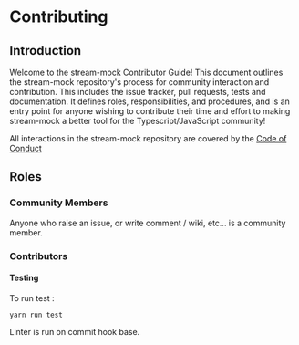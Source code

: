 # Contributing


## Introduction

Welcome to the stream-mock Contributor Guide! This document outlines the stream-mock repository's process for community interaction and contribution. This includes the issue tracker, pull requests, tests and documentation. It defines roles, responsibilities, and procedures, and is an entry point for anyone wishing to contribute their time and effort to making stream-mock a better tool for the Typescript/JavaScript community!

All interactions in the stream-mock repository are covered by the [Code of Conduct](CODE_OF_CONDUCT.md)

## Roles

### Community Members

Anyone who raise an issue, or write comment / wiki, etc... is a community member. 

### Contributors


#### Testing

To run test :

```shell
yarn run test
```

Linter is run on commit hook base.